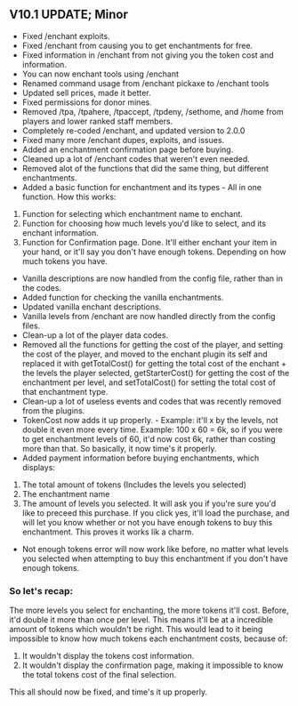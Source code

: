## V10.1 UPDATE; Minor

- Fixed /enchant exploits.
- Fixed /enchant from causing you to get enchantments for free.
- Fixed information in /enchant from not giving you the token cost and information.
- You can now enchant tools using /enchant
- Renamed command usage from /enchant pickaxe to /enchant tools
- Updated sell prices, made it better.
- Fixed permissions for donor mines.
- Removed /tpa, /tpahere, /tpaccept, /tpdeny, /sethome, and /home from players and lower ranked staff members.
- Completely re-coded /enchant, and updated version to 2.0.0
- Fixed many more /enchant dupes, exploits, and issues.
- Added an enchantment confirmation page before buying.
- Cleaned up a lot of /enchant codes that weren't even needed.
- Removed alot of the functions that did the same thing, but different enchantments.
- Added a basic function for enchantment and its types - All in one function. How this works:
1. Function for selecting which enchantment name to enchant.
2. Function for choosing how much levels you'd like to select, and its enchant information.
3. Function for Confirmation page.
Done. It'll either enchant your item in your hand, or it'll say you don't have enough tokens. Depending on how much tokens you have.
- Vanilla descriptions are now handled from the config file, rather than in the codes.
- Added function for checking the vanilla enchantments.
- Updated vanilla enchant descriptions.
- Vanilla levels from /enchant are now handled directly from the config files.
- Clean-up a lot of the player data codes.
- Removed all the functions for getting the cost of the player, and setting the cost of the player, and moved to the enchant plugin its self and replaced it with getTotalCost() for getting the total cost of the enchant + the levels the player selected, getStarterCost() for getting the cost of the enchantment per level, and setTotalCost() for setting the total cost of that enchantment type.
- Clean-up a lot of useless events and codes that was recently removed from the plugins.
- TokenCost now adds it up properly. - Example: it'll x by the levels, not double it even more every time. Example: 100 x 60 = 6k, so if you were to get enchantment levels of 60, it'd now cost 6k, rather than costing more than that. So basically, it now time's it properly.
- Added payment information before buying enchantments, which displays:
1. The total amount of tokens (Includes the levels you selected)
2. The enchantment name
3. The amount of levels you selected.
It will ask you if you're sure you'd like to preceed this purchase. If you click yes, it'll load the purchase, and will let you know whether or not you have enough tokens to buy this enchantment. This proves it works lik a charm.
- Not enough tokens error will now work like before, no matter what levels you selected when attempting to buy this enchantment if you don't have enough tokens.


### So let's recap:
The more levels you select for enchanting, the more tokens it'll cost.
Before, it'd double it more than once per level. This means it'll be at a incredible amount of tokens which wouldn't be right. This would lead to it being impossible to know how much tokens each enchantment costs, because of:
1. It wouldn't display the tokens cost information.
2. It wouldn't display the confirmation page, making it impossible to know the total tokens cost of the final selection.

This all should now be fixed, and time's it up properly.
